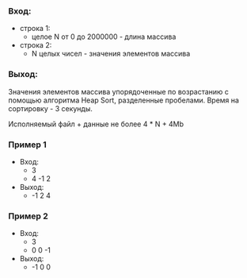 ### Вход:
* строка 1:
	* целое N от 0 до 2000000 - длина массива
* строка 2:
	* N целых чисел - значения элементов массива

### Выход:
Значения элементов массива упорядоченные по возрастанию с помощью алгоритма Heap Sort, разделенные пробелами.
Время на сортировку - 3 секунды.

Исполняемый файл + данные не более 4 * N + 4Mb

### Пример 1
* Вход:
  * 3
  * 4 -1 2
* Выход:
  * -1 2 4


### Пример 2
* Вход:
  * 3
  * 0 0 -1
* Выход:
  * -1 0 0

